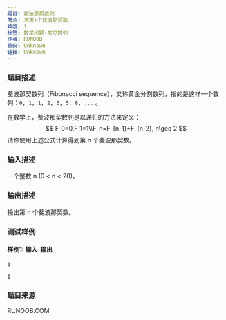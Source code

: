 ```yaml
---
题目: 斐波那契数列
简介: 求第k个斐波那契数
难度: 1
标签: 数学问题-常见数列
作者: RUNOOB
慕码: Unknown
链接: Unknown
---
```


### 题目描述

斐波那契数列（Fibonacci sequence），又称黄金分割数列，指的是这样一个数列：`0, 1, 1, 2, 3, 5, 8, ...`  。

在数学上，费波那契数列是以递归的方法来定义：
$$
F_0=0,F_1=1\\F_n=F_{n-1}+F_{n-2}, n\geq 2
$$
请你使用上述公式计算得到第 n 个斐波那契数。

### 输入描述

一个整数 n (0 < n < 20)。

### 输出描述

输出第 n 个斐波那契数。

### 测试样例

#### 样例1: 输入-输出

```
3
```

```
1
```

### 题目来源

RUNOOB.COM